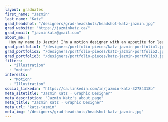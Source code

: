 ```yaml
---
layout: graduates
first_name: "Jazmin"
last_name: "Katz"
grad_headshot: "/designers/grad-headshots/headshot-katz-jazmin.jpg"
grad_website: "https://jazminkatz.ca/"
grad_email: "jazminkatz@gmail.com"
about_me: |
  Hey my name is Jazmin! I'm a motion designer with an appetite for learning and a drive to tell stories through motion that use different cultures I've experienced during 5 years of International modelling.
grad_portfolio1: "/designers/portfolio-pieces/katz-jazmin-portfolio1.jpg"
grad_portfolio2: "/designers/portfolio-pieces/katz-jazmin-portfolio2.jpg"
grad_portfolio3: "/designers/portfolio-pieces/katz-jazmin-portfolio3.jpg"
filters:
  - "illustration"
  - "motion"
interests:
  - "Motion"
  - "Illustration"
social_linkedin: "https://ca.linkedin.com/in/jazmin-katz-32784318b"
meta_sitetitle: "Jazmin Katz · Graphic Designer"
meta_description: "Jazmin Katz's about page"
meta_title: "Jazmin Katz · Graphic Designer"
meta_url: "katz-jazmin"
meta_img: "/designers/grad-headshots/headshot-katz-jazmin.jpg"
---
```

